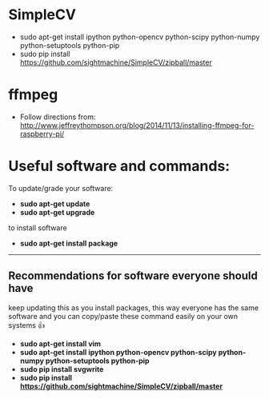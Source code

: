 # SimpleCV
* sudo apt-get install ipython python-opencv python-scipy python-numpy python-setuptools python-pip
* sudo pip install https://github.com/sightmachine/SimpleCV/zipball/master

# ffmpeg
* Follow directions from: http://www.jeffreythompson.org/blog/2014/11/13/installing-ffmpeg-for-raspberry-pi/

# Useful software and commands:

To update/grade your software:

* **sudo apt-get update**
* **sudo apt-get upgrade**

to install software

* **sudo apt-get install package**

---

## Recommendations for software everyone should have 
keep updating this as you install packages, this way everyone has the same software and you can copy/paste these command easily on your own systems :+1:


* **sudo apt-get install vim**
* **sudo apt-get install ipython python-opencv python-scipy python-numpy python-setuptools python-pip**
* **sudo pip install svgwrite**
* **sudo pip install https://github.com/sightmachine/SimpleCV/zipball/master**

